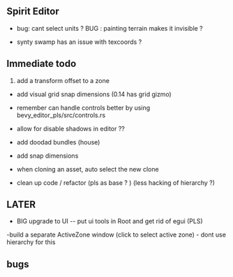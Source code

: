 

## Spirit Editor




- bug: cant select units ? 
 BUG : painting terrain makes it invisible ? 
 
 
- synty swamp has an issue with texcoords ?


## Immediate todo 

 
 
 1. add a transform offset to a zone 



- add visual grid snap dimensions (0.14 has grid gizmo)


- remember can  handle controls better  by  using bevy_editor_pls/src/controls.rs




- allow for disable shadows in editor ??

- add doodad bundles (house) 

-  add snap dimensions 

- when cloning an asset, auto select the new clone 

- clean up code / refactor (pls as base ? ) (less hacking of hierarchy ?)
 
 
## LATER  


- BIG  upgrade to UI -- put ui tools in Root and get rid of egui (PLS) 

-build a separate ActiveZone window (click to select active zone) - dont use hierarchy for this 




## bugs 

 
